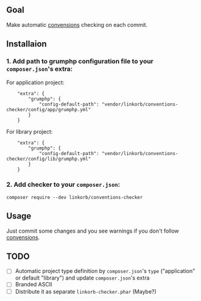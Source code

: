 ## Goal

Make automatic [convensions](CONVENTIONS.md) checking on each commit.

## Installaion

### 1. Add path to grumphp configuration file to your `composer.json`'s extra:

For application project:

```
    "extra": {
        "grumphp": {
            "config-default-path": "vendor/linkorb/conventions-checker/config/app/grumphp.yml"
        }
    }
```

For library project:

```
    "extra": {
        "grumphp": {
            "config-default-path": "vendor/linkorb/conventions-checker/config/lib/grumphp.yml"
        }
    }
```

### 2. Add checker to your `composer.json`:

```
composer require --dev linkorb/conventions-checker
```

## Usage

Just commit some changes and you see warnings if you don't follow [convensions](CONVENTIONS.md).

## TODO

- [ ] Automatic project type definition by `composer.json`'s `type` ("application" or default "library") and update `composer.json`'s extra
- [ ] Branded ASCII
- [ ] Distribute it as separate `linkorb-checker.phar` (Maybe?)
